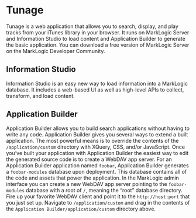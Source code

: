 # Tunage

Tunage is a web application that allows you to search, display, and play tracks from your iTunes library in your browser. It runs on MarkLogic Server and Information Studio to load content and Application Builder to generate the basic application. You can download a free version of MarkLogic Server on the MarkLogic Developer Community.

## Information Studio
Information Studio is an easy new way to load information into a MarkLogic database. It includes a web-based UI as well as high-level APIs to collect, transform, and load content. 

## Application Builder
Application Builder allows you to build search applications without having to write any code. Application Builder gives you several ways to extend a built application. The most powerful means is to override the contents of the `/application/custom` directory with XQuery, CSS, and/or JavaScript. Once you’ve built your application with Application Builder the easiest way to edit the generated source code is to create a WebDAV app server. For an Application Builder application named `foobar`, Application Builder generates a `foobar-modules` database upon deployment. This database contains all of the code and assets that power the application. In the MarkLogic admin interface you can create a new WebDAV app server pointing to the `foobar-modules` database with a root of `/`, meaning the “root” database directory. Fire up your favorite WebDAV client and point it to the `http://host:port` that you just set up. Navigate to `/application/custom` and drag in the contents of the `Application Builder/application/custom` directory above.

